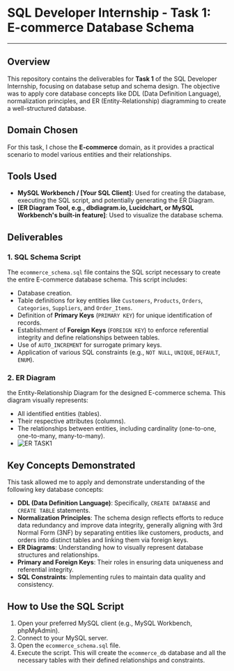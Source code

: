 

# SQL Developer Internship - Task 1: E-commerce Database Schema

---

## Overview

This repository contains the deliverables for **Task 1** of the SQL Developer Internship, focusing on database setup and schema design. The objective was to apply core database concepts like DDL (Data Definition Language), normalization principles, and ER (Entity-Relationship) diagramming to create a well-structured database.

## Domain Chosen

For this task, I chose the **E-commerce** domain, as it provides a practical scenario to model various entities and their relationships.

## Tools Used

* **MySQL Workbench / [Your SQL Client]**: Used for creating the database, executing the SQL script, and potentially generating the ER Diagram.
* **[ER Diagram Tool, e.g., dbdiagram.io, Lucidchart, or MySQL Workbench's built-in feature]**: Used to visualize the database schema.

## Deliverables

### 1. SQL Schema Script

The `ecommerce_schema.sql` file contains the SQL script necessary to create the entire E-commerce database schema. This script includes:

* Database creation.
* Table definitions for key entities like `Customers`, `Products`, `Orders`, `Categories`, `Suppliers`, and `Order_Items`.
* Definition of **Primary Keys** (`PRIMARY KEY`) for unique identification of records.
* Establishment of **Foreign Keys** (`FOREIGN KEY`) to enforce referential integrity and define relationships between tables.
* Use of `AUTO_INCREMENT` for surrogate primary keys.
* Application of various SQL constraints (e.g., `NOT NULL`, `UNIQUE`, `DEFAULT`, `ENUM`).

### 2. ER Diagram

 the Entity-Relationship Diagram for the designed E-commerce schema. This diagram visually represents:

* All identified entities (tables).
* Their respective attributes (columns).
* The relationships between entities, including cardinality (one-to-one, one-to-many, many-to-many).
* ![ER TASK1](https://github.com/user-attachments/assets/87488ca1-e7fb-45ca-84b4-e1d00f73513d)


## Key Concepts Demonstrated

This task allowed me to apply and demonstrate understanding of the following key database concepts:

* **DDL (Data Definition Language)**: Specifically, `CREATE DATABASE` and `CREATE TABLE` statements.
* **Normalization Principles**: The schema design reflects efforts to reduce data redundancy and improve data integrity, generally aligning with 3rd Normal Form (3NF) by separating entities like customers, products, and orders into distinct tables and linking them via foreign keys.
* **ER Diagrams**: Understanding how to visually represent database structures and relationships.
* **Primary and Foreign Keys**: Their roles in ensuring data uniqueness and referential integrity.
* **SQL Constraints**: Implementing rules to maintain data quality and consistency.

## How to Use the SQL Script

1.  Open your preferred MySQL client (e.g., MySQL Workbench, phpMyAdmin).
2.  Connect to your MySQL server.
3.  Open the `ecommerce_schema.sql` file.
4.  Execute the script. This will create the `ecommerce_db` database and all the necessary tables with their defined relationships and constraints.

